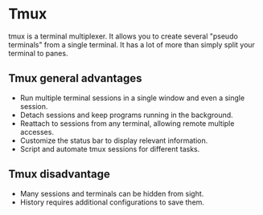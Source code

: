 # Tmux

tmux is a terminal multiplexer.
It allows you to create several "pseudo terminals" from a single terminal.
It has a lot of more than simply split your terminal to panes.

## Tmux general advantages
- Run multiple terminal sessions in a single window and even a single session.
- Detach sessions and keep programs running in the background.
- Reattach to sessions from any terminal, allowing remote multiple accesses.
- Customize the status bar to display relevant information.
- Script and automate tmux sessions for different tasks.

## Tmux disadvantage
- Many sessions and terminals can be hidden from sight.
- History requires additional configurations to save them.
